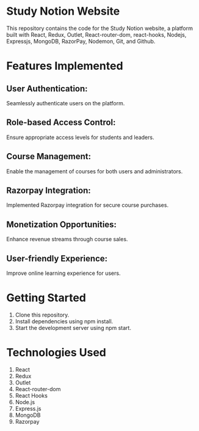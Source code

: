 # Study Notion Website
This repository contains the code for the Study Notion website, a platform built with React, Redux, Outlet, React-router-dom, react-hooks, Nodejs, Expressjs, MongoDB, RazorPay, Nodemon, Git, and Github.

# Features Implemented
## User Authentication: 
Seamlessly authenticate users on the platform.
## Role-based Access Control: 
Ensure appropriate access levels for students and leaders.
## Course Management: 
Enable the management of courses for both users and administrators.
## Razorpay Integration: 
Implemented Razorpay integration for secure course purchases.
## Monetization Opportunities: 
Enhance revenue streams through course sales.
## User-friendly Experience: 
Improve online learning experience for users.

# Getting Started
1. Clone this repository.
2. Install dependencies using npm install.
3. Start the development server using npm start.

# Technologies Used
1. React
2. Redux
3. Outlet
4. React-router-dom
5. React Hooks
6. Node.js
7. Express.js
8. MongoDB
9. Razorpay
